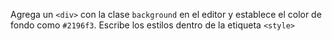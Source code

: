 Agrega un `<div>` con la clase `background` en el editor y establece el color de fondo como `#2196f3`. Escribe los estilos dentro de la etiqueta `<style>`
